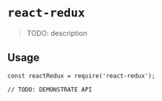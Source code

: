 # `react-redux`

> TODO: description

## Usage

```
const reactRedux = require('react-redux');

// TODO: DEMONSTRATE API
```
